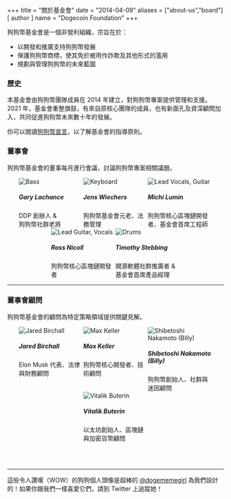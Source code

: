 +++
title = "關於基金會"
date = "2014-04-09"
aliases = ["about-us","board"]
[ author ]
  name = "Dogecoin Foundation"
+++

狗狗幣基金會是一個非營利組織，宗旨在於：

* 以開發和推廣支持狗狗幣發展
* 保護狗狗幣商標，使其免於被用作詐欺及其他形式的濫用
* 規劃與管理狗狗幣的未來藍圖

### 歷史

本基金會由狗狗幣團隊成員在 2014 年建立，對狗狗幣專案提供管理和支援。2021 年，基金會重整旗鼓，有來自原核心團隊的成員，也有新面孔及資深顧問加入，共同促進狗狗幣未來數十年的發展。

你可以閱讀[狗狗幣宣言](/zh-tw/manifesto)，以了解基金會的指導原則。

### 董事會

狗狗幣基金會的董事每月進行會議，討論狗狗幣專案相關議題。

<div style="display: flex; flex-flow: row wrap; justify-content: center;">

<div style="display: inline-box; width: 150px;">
<img title='Bass' style="margin: auto; max-width:150px;" class="circle" src="/gary.jpg"/>
<h5>Gary Lachance</h5>
DDP 創辦人 & <br>
狗狗幣社群老將
</div>

<div style="display: inline-box; width: 150px;">
<img title='Keyboard' style="margin: auto; max-width:150px;" class="circle" src="/jens.jpg"/>
<h5>Jens Wiechers</h5>
狗狗幣基金會元老、法務管理
</div>

<div style="display: inline-box; width: 150px;">
<img title='Lead Vocals, Guitar' style="margin: auto; max-width:150px;" class="circle" src="/michi.jpg"/>
<h5>Michi Lumin</h5>
狗狗幣核心區塊鏈開發者、基金會首席工程師
</div>

<div style="display: inline-box; width: 150px;">
<img title='Lead Guitar, Vocals' style="margin: auto; max-width:150px;" class="circle" src="/ross.jpg"/>
<h5>Ross Nicoll</h5>
狗狗幣核心區塊鏈開發者
</div>

<div style="display: inline-box; width: 150px;">
<img title='Drums' style="margin: auto; max-width:150px;" class="circle" src="/pomke.jpg"/>
<h5>Timothy Stebbing</h5>
開源軟體社群推廣者 & 基金會首席產品經理
</div>

</div>

---

### 董事會顧問

狗狗幣基金會的顧問為特定策略領域提供關鍵見解。

<div style="display: flex; flex-flow: row wrap; justify-content: center;">

<div style="display: inline-box; width: 150px;"> <img title='Jared
Birchall' style="margin: auto; max-width:150px;" class="circle"
src="/jared.jpg"/> <h5>Jared Birchall</h5>Elon Musk 代表、法律與財務顧問</div>

<div style="display: inline-box; width: 150px;"> <img title='Max
Keller' style="margin: auto; max-width:150px;" class="circle"
src="/max.jpg"/> <h5>Max Keller</h5> 狗狗幣核心開發者、技術顧問</div>


<div style="display: inline-box; width: 150px;"> <img
title='Shibetoshi Nakamoto (Billy)' style="margin: auto;
max-width:150px;" class="circle" src="/billy.jpg"/> <h5>Shibetoshi
Nakamoto (Billy)</h5> 狗狗幣創始人、社群與迷因顧問</div>

<div style="display: inline-box; width: 150px;"> <img title='Vitalik
Buterin' style="margin: auto; max-width:150px;" class="circle"
src="/vitalik.jpg"/> <h5>Vitalik Buterin</h5>以太坊創始人、區塊鏈與加密貨幣顧問</div>

</div>

</br></br>

---

這些令人讚嘆（WOW）的狗狗個人頭像是超棒的 [@dogememegirl](https://twitter.com/Dogememegirl) 為我們設計的！如果你跟我們一樣喜愛它們，請到 Twitter 上追蹤她！